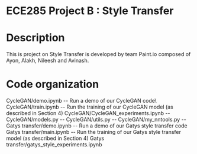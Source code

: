 # ECE285 Project B : Style Transfer
Description
===========
This is project on Style Transfer is developed by team Paint.io composed of Ayon, Alakh, Nileesh and Avinash.

Code organization
=================
CycleGAN/demo.ipynb -- Run a demo of our CycleGAN code\\
CycleGAN/train.ipynb --  Run the training of our CycleGAN model (as described in Section 4)
CycleGAN/CycleGAN_experiments.ipynb --
CycleGAN/models.py --
CycleGAN/utils.py --
CycleGAN/my_nntools.py --
Gatys transfer/demo.ipynb -- Run a demo of our Gatys style transfer code
Gatys transfer/main.ipynb --  Run the training of our Gatys style transfer model (as described in Section 4)
Gatys transfer/gatys_style_experiments.ipynb

